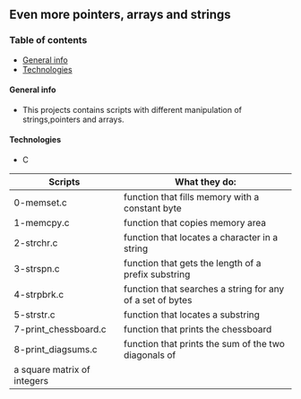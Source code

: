 ## Even more pointers, arrays and strings

### Table of contents

* [General info](#general-info)
* [Technologies](#technologies)

#### General info
* This projects contains scripts with different manipulation of strings,pointers
  and arrays.

#### Technologies
* C

|Scripts | What they do:|
| ------ | ------------ |
|0-memset.c |function that fills memory with a constant byte |
|1-memcpy.c |function that copies memory area |
|2-strchr.c |function that locates a character in a string |
|3-strspn.c |function that gets the length of a prefix substring |
|4-strpbrk.c |function that searches a string for any of a set of bytes |
|5-strstr.c |function that locates a substring |
|7-print_chessboard.c |function that prints the chessboard |
|8-print_diagsums.c | function that prints the sum of the two diagonals of
a square matrix of integers |